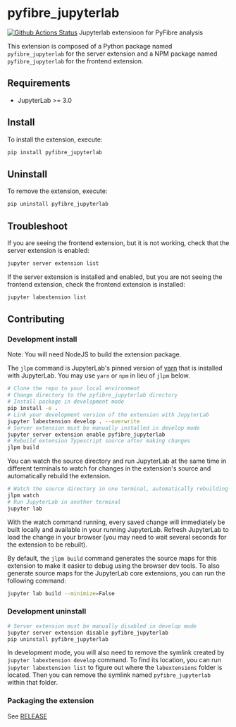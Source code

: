 # pyfibre_jupyterlab

[![Github Actions Status](https://github.com/franklongford/pyfibre_jupyterlab/workflows/Build/badge.svg)](https://github.com/franklongford/pyfibre_jupyterlab/actions/workflows/build.yml)
Jupyterlab extensioon for PyFibre analysis

This extension is composed of a Python package named `pyfibre_jupyterlab`
for the server extension and a NPM package named `pyfibre_jupyterlab`
for the frontend extension.

## Requirements

- JupyterLab >= 3.0

## Install

To install the extension, execute:

```bash
pip install pyfibre_jupyterlab
```

## Uninstall

To remove the extension, execute:

```bash
pip uninstall pyfibre_jupyterlab
```

## Troubleshoot

If you are seeing the frontend extension, but it is not working, check
that the server extension is enabled:

```bash
jupyter server extension list
```

If the server extension is installed and enabled, but you are not seeing
the frontend extension, check the frontend extension is installed:

```bash
jupyter labextension list
```

## Contributing

### Development install

Note: You will need NodeJS to build the extension package.

The `jlpm` command is JupyterLab's pinned version of
[yarn](https://yarnpkg.com/) that is installed with JupyterLab. You may use
`yarn` or `npm` in lieu of `jlpm` below.

```bash
# Clone the repo to your local environment
# Change directory to the pyfibre_jupyterlab directory
# Install package in development mode
pip install -e .
# Link your development version of the extension with JupyterLab
jupyter labextension develop . --overwrite
# Server extension must be manually installed in develop mode
jupyter server extension enable pyfibre_jupyterlab
# Rebuild extension Typescript source after making changes
jlpm build
```

You can watch the source directory and run JupyterLab at the same time in different terminals to watch for changes in the extension's source and automatically rebuild the extension.

```bash
# Watch the source directory in one terminal, automatically rebuilding when needed
jlpm watch
# Run JupyterLab in another terminal
jupyter lab
```

With the watch command running, every saved change will immediately be built locally and available in your running JupyterLab. Refresh JupyterLab to load the change in your browser (you may need to wait several seconds for the extension to be rebuilt).

By default, the `jlpm build` command generates the source maps for this extension to make it easier to debug using the browser dev tools. To also generate source maps for the JupyterLab core extensions, you can run the following command:

```bash
jupyter lab build --minimize=False
```

### Development uninstall

```bash
# Server extension must be manually disabled in develop mode
jupyter server extension disable pyfibre_jupyterlab
pip uninstall pyfibre_jupyterlab
```

In development mode, you will also need to remove the symlink created by `jupyter labextension develop`
command. To find its location, you can run `jupyter labextension list` to figure out where the `labextensions`
folder is located. Then you can remove the symlink named `pyfibre_jupyterlab` within that folder.

### Packaging the extension

See [RELEASE](RELEASE.md)
